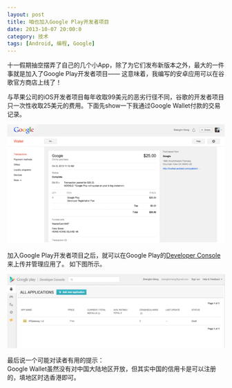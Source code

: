 ```yaml
---
layout: post
title: 咱也加入Google Play开发者项目
date: 2013-10-07 20:00:0
category: 技术
tags: [Android, 编程, Google]
---
```


十一假期抽空摆弄了自己的几个小App，除了为它们发布新版本之外，最大的一件事就是加入了Google Play开发者项目——
这意味着，我编写的安卓应用可以在谷歌官方商店上线了！

<!--more-->
与苹果公司的iOS开发者项目每年收取99美元的恶劣行径不同，谷歌的开发者项目只一次性收取25美元的费用。下面先show一下我通过Google Wallet付款的交易记录。

![](/images/2013-10-07-google-wallet-transaction.png)
<br />

加入Google Play开发者项目之后，就可以在Google Play的[Developer Console](https://play.google.com/apps/publish)来上传并管理应用了。
如下图所示。

![](/images/2013-10-07-google-play-developer-console.png)
<br />

最后说一个可能对读者有用的提示：  
Google Wallet虽然没有对中国大陆地区开放，但其实中国的信用卡是可以注册的，填地区时选香港即可。
